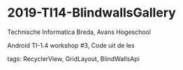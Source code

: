 # 2019-TI14-BlindwallsGallery

Technische Informatica Breda,
Avans Hogeschool

Android TI-1.4 workshop #3, Code uit de les

tags: RecyclerView, GridLayout, BlindWallsApi
